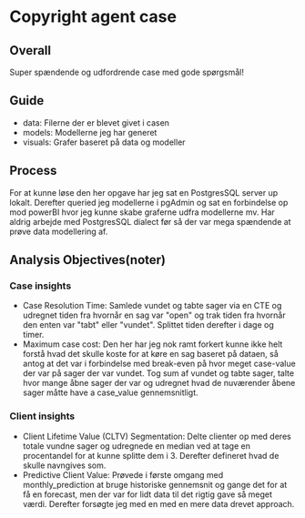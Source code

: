 # Copyright agent case
## Overall
Super spændende og udfordrende case med gode spørgsmål! 
## Guide
- data: Filerne der er blevet givet i casen 
- models: Modellerne jeg har generet 
- visuals: Grafer baseret på data og modeller
## Process
For at kunne løse den her opgave har jeg sat en PostgresSQL server up lokalt. Derefter queried jeg modellerne i pgAdmin og sat en forbindelse op mod powerBI hvor jeg kunne skabe graferne udfra modellerne mv. Har aldrig arbejde med PostgresSQL dialect før så der var mega spændende at prøve data modellering af. 
## Analysis Objectives(noter)
### Case insights
- Case Resolution Time: Samlede vundet og tabte sager via en CTE og udregnet tiden fra hvornår en sag var "open" og trak tiden fra hvornår den enten var "tabt" eller "vundet". Splittet tiden derefter i dage og timer.
- Maximum case cost: Den her har jeg nok ramt forkert kunne ikke helt forstå hvad det skulle koste for at køre en sag baseret på dataen, så antog at det var i forbindelse med break-even på hvor meget case-value der var på sager der var vundet. Tog sum af vundet og tabte sager, talte hvor mange åbne sager der var og udregnet hvad de nuværender åbene sager måtte have a case_value gennemsnitligt.
### Client insights
- Client Lifetime Value (CLTV) Segmentation: Delte clienter op med deres totale vundne sager og udregnede en median ved at tage en procentandel for at kunne splitte dem i 3. Derefter defineret hvad de skulle navngives som.
- Predictive Client Value: Prøvede i første omgang med monthly_prediction at bruge historiske gennemsnit og gange det for at få en forecast, men der var for lidt data til det rigtig gave så meget værdi. Derefter forsøgte jeg med en med en mere data drevet approach. 
